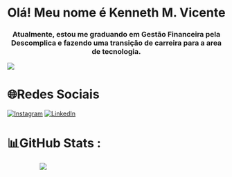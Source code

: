 <h1 align="center">Olá! Meu nome é Kenneth M. Vicente</h1>
<h3 align="center">Atualmente, estou me graduando em Gestão Financeira pela Descomplica e fazendo uma transição de carreira para a area de tecnologia.</h3>


[![](EIA)](https://www.eia.ai/a/ocns1)

# 🌐Redes Sociais
[![Instagram](https://img.shields.io/badge/Instagram-%23E4405F.svg?logo=Instagram&logoColor=white)](https://www.instagram.com/xvicente148) [![LinkedIn](https://img.shields.io/badge/LinkedIn-%230077B5.svg?logo=linkedin&logoColor=white)](https://www.linkedin.com/in/vicente148/)


# 📊GitHub Stats :
&nbsp;&nbsp;&nbsp;&nbsp;&nbsp;&nbsp;&nbsp;&nbsp;&nbsp;&nbsp;&nbsp;&nbsp;&nbsp;&nbsp;&nbsp;&nbsp;&nbsp;&nbsp;
                  ![](https://github-readme-stats.vercel.app/api/top-langs/?username=vicente148&theme=radical&hide_border=true&include_all_commits=true&count_private=true&layout=compact)<br/><br/>
